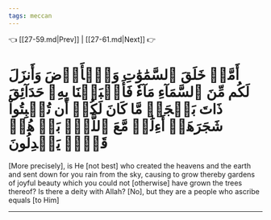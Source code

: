 ```yaml
---
tags: meccan
---
```


👈 [[27-59.md|Prev]] | [[27-61.md|Next]] 👉

# أَمَّنۡ خَلَقَ ٱلسَّمَٰوَٰتِ وَٱلۡأَرۡضَ وَأَنزَلَ لَكُم مِّنَ ٱلسَّمَآءِ مَآءٗ فَأَنۢبَتۡنَا بِهِۦ حَدَآئِقَ ذَاتَ بَهۡجَةٖ مَّا كَانَ لَكُمۡ أَن تُنۢبِتُواْ شَجَرَهَآۗ أَءِلَٰهٞ مَّعَ ٱللَّهِۚ بَلۡ هُمۡ قَوۡمٞ يَعۡدِلُونَ

[More precisely], is He [not best] who created the heavens and the earth and sent down for you rain from the sky, causing to grow thereby gardens of joyful beauty which you could not [otherwise] have grown the trees thereof? Is there a deity with Allah? [No], but they are a people who ascribe equals [to Him]

---

